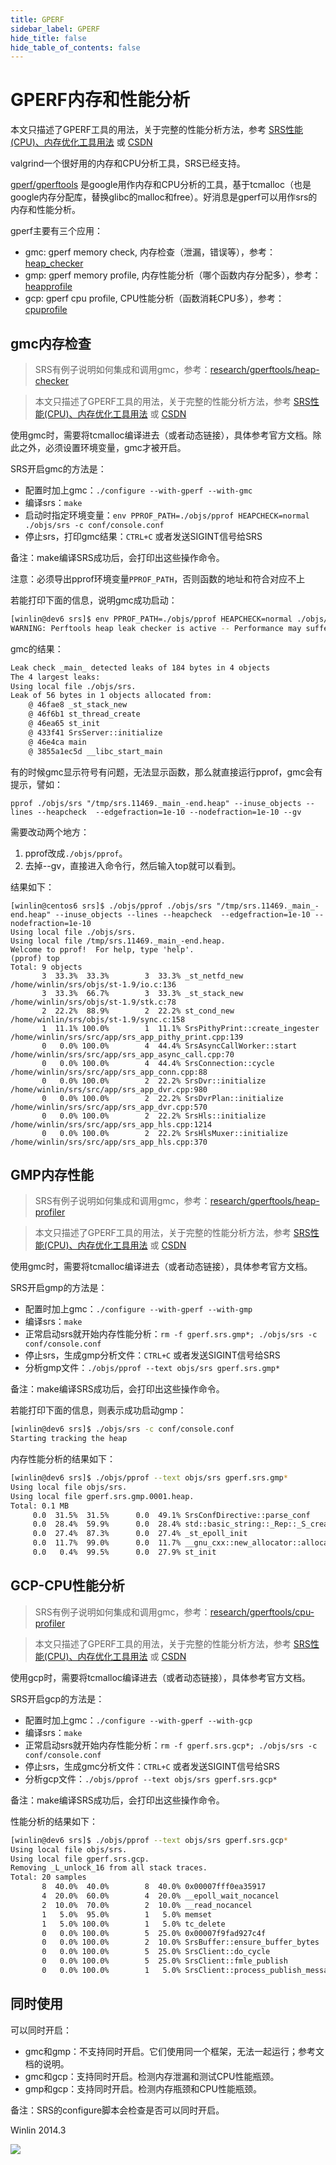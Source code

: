 ```yaml
---
title: GPERF
sidebar_label: GPERF
hide_title: false
hide_table_of_contents: false
---
```


# GPERF内存和性能分析

本文只描述了GPERF工具的用法，关于完整的性能分析方法，参考 [SRS性能(CPU)、内存优化工具用法](https://www.jianshu.com/p/6d4a89359352) 或 [CSDN](https://winlin.blog.csdn.net/article/details/53503869)

valgrind一个很好用的内存和CPU分析工具，SRS已经支持。

[gperf/gperftools](https://github.com/gperftools/gperftools) 是google用作内存和CPU分析的工具，基于tcmalloc（也是google内存分配库，替换glibc的malloc和free）。好消息是gperf可以用作srs的内存和性能分析。

gperf主要有三个应用：
* gmc: gperf memory check, 内存检查（泄漏，错误等），参考：[heap_checker](https://gperftools.github.io/gperftools/heap_checker.html)
* gmp: gperf memory profile, 内存性能分析（哪个函数内存分配多），参考：[heapprofile](https://gperftools.github.io/gperftools/heapprofile.html)
* gcp: gperf cpu profile, CPU性能分析（函数消耗CPU多），参考：[cpuprofile](https://gperftools.github.io/gperftools/cpuprofile.html)

## gmc内存检查

> SRS有例子说明如何集成和调用gmc，参考：[research/gperftools/heap-checker](https://github.com/ossrs/srs/tree/4.0release/trunk/research/gperftools/heap-checker)

> 本文只描述了GPERF工具的用法，关于完整的性能分析方法，参考 [SRS性能(CPU)、内存优化工具用法](https://www.jianshu.com/p/6d4a89359352) 或 [CSDN](https://winlin.blog.csdn.net/article/details/53503869)

使用gmc时，需要将tcmalloc编译进去（或者动态链接），具体参考官方文档。除此之外，必须设置环境变量，gmc才被开启。

SRS开启gmc的方法是：
* 配置时加上gmc：`./configure --with-gperf --with-gmc`
* 编译srs：`make`
* 启动时指定环境变量：`env PPROF_PATH=./objs/pprof HEAPCHECK=normal ./objs/srs -c conf/console.conf`
* 停止srs，打印gmc结果：`CTRL+C` 或者发送SIGINT信号给SRS

备注：make编译SRS成功后，会打印出这些操作命令。

注意：必须导出pprof环境变量`PPROF_PATH`，否则函数的地址和符合对应不上

若能打印下面的信息，说明gmc成功启动：

```bash
[winlin@dev6 srs]$ env PPROF_PATH=./objs/pprof HEAPCHECK=normal ./objs/srs -c conf/console.conf
WARNING: Perftools heap leak checker is active -- Performance may suffer
```

gmc的结果：

```bash
Leak check _main_ detected leaks of 184 bytes in 4 objects
The 4 largest leaks:
Using local file ./objs/srs.
Leak of 56 bytes in 1 objects allocated from:
	@ 46fae8 _st_stack_new
	@ 46f6b1 st_thread_create
	@ 46ea65 st_init
	@ 433f41 SrsServer::initialize
	@ 46e4ca main
	@ 3855a1ec5d __libc_start_main
```

有的时候gmc显示符号有问题，无法显示函数，那么就直接运行pprof，gmc会有提示，譬如：
```
pprof ./objs/srs "/tmp/srs.11469._main_-end.heap" --inuse_objects --lines --heapcheck  --edgefraction=1e-10 --nodefraction=1e-10 --gv
```

需要改动两个地方：

1. pprof改成`./objs/pprof`。
1. 去掉--gv，直接进入命令行，然后输入top就可以看到。

结果如下：

```
[winlin@centos6 srs]$ ./objs/pprof ./objs/srs "/tmp/srs.11469._main_-end.heap" --inuse_objects --lines --heapcheck  --edgefraction=1e-10 --nodefraction=1e-10
Using local file ./objs/srs.
Using local file /tmp/srs.11469._main_-end.heap.
Welcome to pprof!  For help, type 'help'.
(pprof) top
Total: 9 objects
       3  33.3%  33.3%        3  33.3% _st_netfd_new /home/winlin/srs/objs/st-1.9/io.c:136
       3  33.3%  66.7%        3  33.3% _st_stack_new /home/winlin/srs/objs/st-1.9/stk.c:78
       2  22.2%  88.9%        2  22.2% st_cond_new /home/winlin/srs/objs/st-1.9/sync.c:158
       1  11.1% 100.0%        1  11.1% SrsPithyPrint::create_ingester /home/winlin/srs/src/app/srs_app_pithy_print.cpp:139
       0   0.0% 100.0%        4  44.4% SrsAsyncCallWorker::start /home/winlin/srs/src/app/srs_app_async_call.cpp:70
       0   0.0% 100.0%        4  44.4% SrsConnection::cycle /home/winlin/srs/src/app/srs_app_conn.cpp:88
       0   0.0% 100.0%        2  22.2% SrsDvr::initialize /home/winlin/srs/src/app/srs_app_dvr.cpp:980
       0   0.0% 100.0%        2  22.2% SrsDvrPlan::initialize /home/winlin/srs/src/app/srs_app_dvr.cpp:570
       0   0.0% 100.0%        2  22.2% SrsHls::initialize /home/winlin/srs/src/app/srs_app_hls.cpp:1214
       0   0.0% 100.0%        2  22.2% SrsHlsMuxer::initialize /home/winlin/srs/src/app/srs_app_hls.cpp:370
```

## GMP内存性能

> SRS有例子说明如何集成和调用gmc，参考：[research/gperftools/heap-profiler](https://github.com/ossrs/srs/tree/4.0release/trunk/research/gperftools/heap-profiler)

> 本文只描述了GPERF工具的用法，关于完整的性能分析方法，参考 [SRS性能(CPU)、内存优化工具用法](https://www.jianshu.com/p/6d4a89359352) 或 [CSDN](https://winlin.blog.csdn.net/article/details/53503869)

使用gmc时，需要将tcmalloc编译进去（或者动态链接），具体参考官方文档。

SRS开启gmp的方法是：
* 配置时加上gmc：`./configure --with-gperf --with-gmp`
* 编译srs：`make`
* 正常启动srs就开始内存性能分析：`rm -f gperf.srs.gmp*; ./objs/srs -c conf/console.conf`
* 停止srs，生成gmp分析文件：`CTRL+C` 或者发送SIGINT信号给SRS
* 分析gmp文件：`./objs/pprof --text objs/srs gperf.srs.gmp*`

备注：make编译SRS成功后，会打印出这些操作命令。

若能打印下面的信息，则表示成功启动gmp：

```bash
[winlin@dev6 srs]$ ./objs/srs -c conf/console.conf
Starting tracking the heap
```

内存性能分析的结果如下：

```bash
[winlin@dev6 srs]$ ./objs/pprof --text objs/srs gperf.srs.gmp*
Using local file objs/srs.
Using local file gperf.srs.gmp.0001.heap.
Total: 0.1 MB
     0.0  31.5%  31.5%      0.0  49.1% SrsConfDirective::parse_conf
     0.0  28.4%  59.9%      0.0  28.4% std::basic_string::_Rep::_S_create
     0.0  27.4%  87.3%      0.0  27.4% _st_epoll_init
     0.0  11.7%  99.0%      0.0  11.7% __gnu_cxx::new_allocator::allocate
     0.0   0.4%  99.5%      0.0  27.9% st_init
```

## GCP-CPU性能分析

> SRS有例子说明如何集成和调用gmc，参考：[research/gperftools/cpu-profiler](https://github.com/ossrs/srs/tree/4.0release/trunk/research/gperftools/cpu-profiler)

> 本文只描述了GPERF工具的用法，关于完整的性能分析方法，参考 [SRS性能(CPU)、内存优化工具用法](https://www.jianshu.com/p/6d4a89359352) 或 [CSDN](https://winlin.blog.csdn.net/article/details/53503869)

使用gcp时，需要将tcmalloc编译进去（或者动态链接），具体参考官方文档。

SRS开启gcp的方法是：
* 配置时加上gmc：`./configure --with-gperf --with-gcp`
* 编译srs：`make`
* 正常启动srs就开始内存性能分析：`rm -f gperf.srs.gcp*; ./objs/srs -c conf/console.conf`
* 停止srs，生成gmc分析文件：`CTRL+C` 或者发送SIGINT信号给SRS
* 分析gcp文件：`./objs/pprof --text objs/srs gperf.srs.gcp*`

备注：make编译SRS成功后，会打印出这些操作命令。

性能分析的结果如下：

```bash
[winlin@dev6 srs]$ ./objs/pprof --text objs/srs gperf.srs.gcp*
Using local file objs/srs.
Using local file gperf.srs.gcp.
Removing _L_unlock_16 from all stack traces.
Total: 20 samples
       8  40.0%  40.0%        8  40.0% 0x00007fff0ea35917
       4  20.0%  60.0%        4  20.0% __epoll_wait_nocancel
       2  10.0%  70.0%        2  10.0% __read_nocancel
       1   5.0%  95.0%        1   5.0% memset
       1   5.0% 100.0%        1   5.0% tc_delete
       0   0.0% 100.0%        5  25.0% 0x00007f9fad927c4f
       0   0.0% 100.0%        2  10.0% SrsBuffer::ensure_buffer_bytes
       0   0.0% 100.0%        5  25.0% SrsClient::do_cycle
       0   0.0% 100.0%        5  25.0% SrsClient::fmle_publish
       0   0.0% 100.0%        1   5.0% SrsClient::process_publish_message
```

## 同时使用

可以同时开启：
* gmc和gmp：不支持同时开启。它们使用同一个框架，无法一起运行；参考文档的说明。
* gmc和gcp：支持同时开启。检测内存泄漏和测试CPU性能瓶颈。
* gmp和gcp：支持同时开启。检测内存瓶颈和CPU性能瓶颈。

备注：SRS的configure脚本会检查是否可以同时开启。

Winlin 2014.3

![](https://ossrs.net/gif/v1/sls.gif?site=ossrs.net&path=/lts/doc/zh/v4/gperf)


